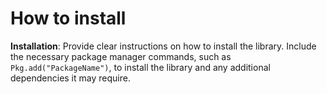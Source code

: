 # How to install

 **Installation**: Provide clear instructions on how to install the library. Include the necessary package manager commands, such as `Pkg.add("PackageName")`, to install the library and any additional dependencies it may require.
